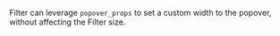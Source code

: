 Filter can leverage `popover_props` to set a custom width to the popover, without affecting the Filter size. 